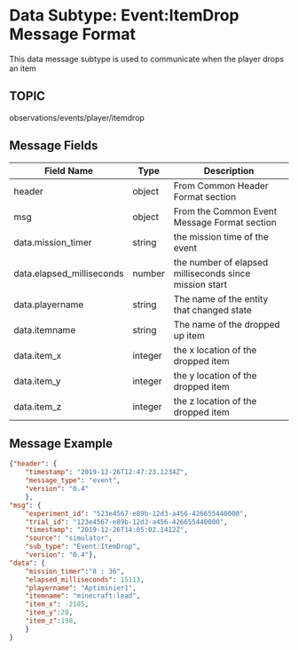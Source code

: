 # Data Subtype: Event:ItemDrop Message Format
This data message subtype is used to communicate when the player drops an item

## TOPIC

observations/events/player/itemdrop

## Message Fields

| Field Name | Type | Description
| --- | --- | ---|
| header | object | From Common Header Format section
| msg | object | From the Common Event Message Format section 
| data.mission_timer | string | the mission time of the event
| data.elapsed_milliseconds | number | the number of elapsed milliseconds since mission start
| data.playername | string | The name of the entity that changed state|
| data.itemname | string | The name of the dropped up item|
| data.item_x | integer | the x location of the dropped item
| data.item_y | integer | the y location of the dropped item
| data.item_z | integer | the z location of the dropped item

## Message Example

```json
{"header": {
	"timestamp": "2019-12-26T12:47:23.1234Z",
	"message_type": "event",
	"version": "0.4"
	},
"msg": { 
	"experiment_id": "523e4567-e89b-12d3-a456-426655440000",
    "trial_id": "123e4567-e89b-12d3-a456-426655440000",
	"timestamp": "2019-12-26T14:05:02.1412Z",
	"source": "simulator",
	"sub_type": "Event:ItemDrop",
	"version": "0.4"},
"data": {
	"mission_timer":"8 : 36",
	"elapsed_milliseconds": 15113,
	"playername": "Aptiminier1",	
	"itemname": "minecraft:lead",	
	"item_x": -2185,
	"item_y":28,
	"item_z":198,	
	}
}

```